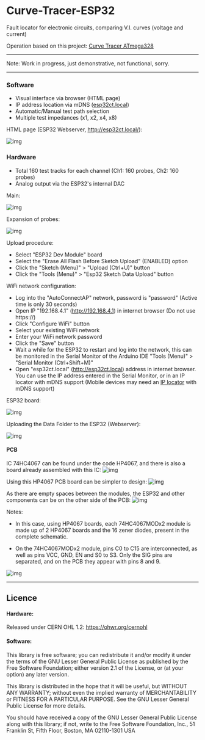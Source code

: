 # Curve-Tracer-ESP32
Fault locator for electronic circuits, comparing V.I. curves (voltage and current)

Operation based on this project: [Curve Tracer ATmega328](https://github.com/rtek1000/Curve-Tracer-ATmega328)

------------

Note: Work in progress, just demonstrative, not functional, sorry.

------------

### Software

- Visual interface via browser (HTML page)
- IP address location via mDNS ([esp32ct.local](http://esp32ct.local/))
- Automatic/Manual test path selection
- Multiple test impedances (x1, x2, x4, x8)

HTML page (ESP32 Webserver, http://esp32ct.local/):

![img](https://raw.githubusercontent.com/rtek1000/Curve-Tracer-ESP32/main/Docs/HTML_page.png)

### Hardware

- Total 160 test tracks for each channel (Ch1: 160 probes, Ch2: 160 probes)
- Analog output via the ESP32's internal DAC

Main:

![img](https://raw.githubusercontent.com/rtek1000/Curve-Tracer-ESP32/main/ESP32CT_Hardware/ESP32_Curve_Tracer_pg1.png)

Expansion of probes:

![img](https://raw.githubusercontent.com/rtek1000/Curve-Tracer-ESP32/main/ESP32CT_Hardware/ESP32_Curve_Tracer_pg2.png)

Upload procedure:
- Select "ESP32 Dev Module" board
- Select the "Erase All Flash Before Sketch Upload" (ENABLED) option
- Click the "Sketch (Menu)" > "Upload (Ctrl+U)" button
- Click the "Tools (Menu)" > "Esp32 Sketch Data Upload" button

WiFi network configuration:
- Log into the "AutoConnectAP" network, password is "password" (Active time is only 30 seconds)
- Open IP "192.168.4.1" (http://192.168.4.1) in internet browser (Do not use https://)
- Click "Configure WiFi" button
- Select your existing WiFi network
- Enter your WiFi network password
- Click the "Save" button
- Wait a while for the ESP32 to restart and log into the network, this can be monitored in the Serial Monitor of the Arduino IDE "Tools (Menu)" > "Serial Monitor (Ctrl+Shift+M)"
- Open "esp32ct.local" (http://esp32ct.local) address in internet browser. You can use the IP address entered in the Serial Monitor, or in an IP locator with mDNS support (Mobile devices may need an [IP locator](https://play.google.com/store/apps/details?id=com.mdns_discovery.app&hl=en&gl=US) with mDNS support)

ESP32 board:

![img](https://raw.githubusercontent.com/rtek1000/Curve-Tracer-ESP32/main/Docs/ESP32_Dev_Module.png)

Uploading the Data Folder to the ESP32 (Webserver):

![img](https://raw.githubusercontent.com/rtek1000/Curve-Tracer-ESP32/main/Docs/Data_folder_upload.png)

#### PCB

IC 74HC4067 can be found under the code HP4067, and there is also a board already assembled with this IC:
![img](https://raw.githubusercontent.com/rtek1000/Curve-Tracer-ESP32/main/ESP32CT_Hardware/ESP32_Curve_Tracer_4067mod/HP4067_board.png)

Using this HP4067 PCB board can be simpler to design:
![img](https://raw.githubusercontent.com/rtek1000/Curve-Tracer-ESP32/main/ESP32CT_Hardware/ESP32_Curve_Tracer_4067mod/ESP32_Curve_Tracer_4067mod_F1.png)

As there are empty spaces between the modules, the ESP32 and other components can be on the other side of the PCB:
![img](https://raw.githubusercontent.com/rtek1000/Curve-Tracer-ESP32/main/ESP32CT_Hardware/ESP32_Curve_Tracer_4067mod/ESP32_Curve_Tracer_4067mod_F2.png)

Notes:
- In this case, using HP4067 boards, each 74HC4067MODx2 module is made up of 2 HP4067 boards and the 16 zener diodes, present in the complete schematic.

- On the 74HC4067MODx2 module, pins C0 to C15 are interconnected, as well as pins VCC, GND, EN and S0 to S3. Only the SIG pins are separated, and on the PCB they appear with pins 8 and 9.

![img](https://raw.githubusercontent.com/rtek1000/Curve-Tracer-ESP32/main/ESP32CT_Hardware/ESP32_Curve_Tracer_4067mod/HP4067_Sig.png)

------------

## Licence

#### Hardware:
Released under CERN OHL 1.2: https://ohwr.org/cernohl

#### Software:
This library is free software; you can redistribute it and/or modify it under the terms of the GNU Lesser General Public License as published by the Free Software Foundation; either version 2.1 of the License, or (at your option) any later version.

This library is distributed in the hope that it will be useful, but WITHOUT ANY WARRANTY; without even the implied warranty of MERCHANTABILITY or FITNESS FOR A PARTICULAR PURPOSE. See the GNU Lesser General Public License for more details.

You should have received a copy of the GNU Lesser General Public License along with this library; if not, write to the Free Software Foundation, Inc., 51 Franklin St, Fifth Floor, Boston, MA 02110-1301 USA
